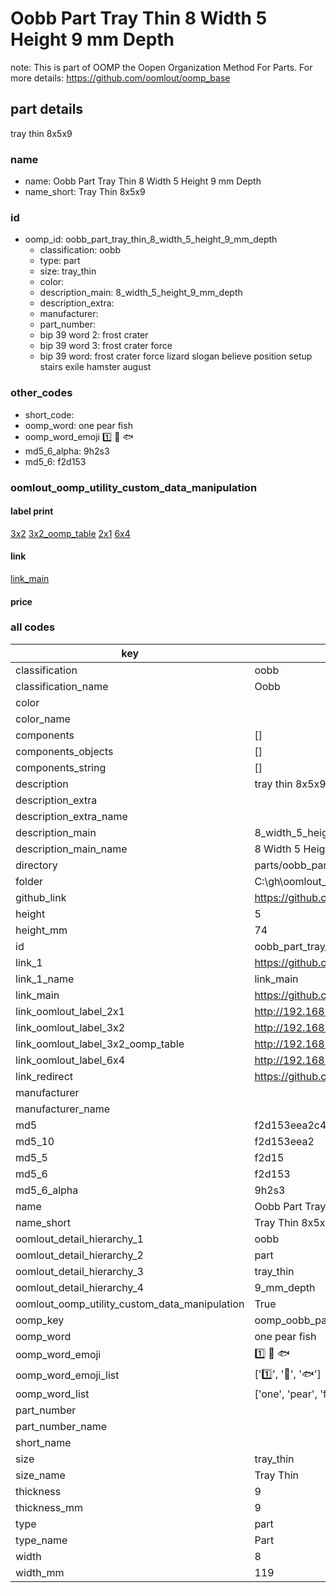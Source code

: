 # Oobb Part Tray Thin 8 Width 5 Height 9 mm Depth  

note: This is part of OOMP the Oopen Organization Method For Parts. For more details: https://github.com/oomlout/oomp_base

##  part details
  



tray thin 8x5x9



### name
* name: Oobb Part Tray Thin 8 Width 5 Height 9 mm Depth
* name_short: Tray Thin 8x5x9 
### id
* oomp_id: oobb_part_tray_thin_8_width_5_height_9_mm_depth
  * classification: oobb
  * type: part
  * size: tray_thin
  * color: 
  * description_main: 8_width_5_height_9_mm_depth
  * description_extra: 
  * manufacturer: 
  * part_number: 
  * bip 39 word 2: frost crater
  * bip 39 word 3: frost crater force
  * bip 39 word: frost crater force lizard slogan believe position setup stairs exile hamster august

### other_codes
* short_code: 
* oomp_word: one pear fish
* oomp_word_emoji :one: :pear: :fish:
* md5_6_alpha: 9h2s3
* md5_6: f2d153






### oomlout_oomp_utility_custom_data_manipulation
#### label print
[3x2](http://192.168.1.245:1112/?label=oomp%209h2s3)
[3x2_oomp_table](http://192.168.1.108:1112/?label=oomp%209h2s3)
[2x1](http://192.168.1.242:1112/?label=oomp%209h2s3)
[6x4](http://192.168.1.55:1112/?label=oomp%209h2s3)    

#### link

[link_main](https://github.com/oomlout/oomlout_oobb_version_4_generated_parts/tree/main/navigation_oomp/oobb/part/tray_thin/8_width_5_height_9_mm_depth/part)                              

#### price







### all codes 
| key | value |  
| --- | --- |  
| classification | oobb |  
| classification_name | Oobb |  
| color |  |  
| color_name |  |  
| components | [] |  
| components_objects | [] |  
| components_string | [] |  
| description | tray thin 8x5x9 |  
| description_extra |  |  
| description_extra_name |  |  
| description_main | 8_width_5_height_9_mm_depth |  
| description_main_name | 8 Width 5 Height 9 mm Depth |  
| directory | parts/oobb_part_tray_thin_8_width_5_height_9_mm_depth |  
| folder | C:\gh\oomlout_oobb_version_4_generated_parts\parts\oobb_part_tray_thin_8_width_5_height_9_mm_depth |  
| github_link | https://github.com/oomlout/oomlout_oomp_part_src/tree/main/parts/oobb_part_tray_thin_8_width_5_height_9_mm_depth |  
| height | 5 |  
| height_mm | 74 |  
| id | oobb_part_tray_thin_8_width_5_height_9_mm_depth |  
| link_1 | https://github.com/oomlout/oomlout_oobb_version_4_generated_parts/tree/main/navigation_oomp/oobb/part/tray_thin/8_width_5_height_9_mm_depth/part |  
| link_1_name | link_main |  
| link_main | https://github.com/oomlout/oomlout_oobb_version_4_generated_parts/tree/main/navigation_oomp/oobb/part/tray_thin/8_width_5_height_9_mm_depth/part |  
| link_oomlout_label_2x1 | http://192.168.1.242:1112/?label=oomp%209h2s3 |  
| link_oomlout_label_3x2 | http://192.168.1.245:1112/?label=oomp%209h2s3 |  
| link_oomlout_label_3x2_oomp_table | http://192.168.1.108:1112/?label=oomp%209h2s3 |  
| link_oomlout_label_6x4 | http://192.168.1.55:1112/?label=oomp%209h2s3 |  
| link_redirect | https://github.com/oomlout/oomlout_oobb_version_4_generated_parts/tree/main/parts/oobb_tray_thin_08_05_09 |  
| manufacturer |  |  
| manufacturer_name |  |  
| md5 | f2d153eea2c4950c52e5f82cb60ca2eb |  
| md5_10 | f2d153eea2 |  
| md5_5 | f2d15 |  
| md5_6 | f2d153 |  
| md5_6_alpha | 9h2s3 |  
| name | Oobb Part Tray Thin 8 Width 5 Height 9 mm Depth |  
| name_short | Tray Thin 8x5x9  |  
| oomlout_detail_hierarchy_1 | oobb |  
| oomlout_detail_hierarchy_2 | part |  
| oomlout_detail_hierarchy_3 | tray_thin |  
| oomlout_detail_hierarchy_4 | 9_mm_depth |  
| oomlout_oomp_utility_custom_data_manipulation | True |  
| oomp_key | oomp_oobb_part_tray_thin_8_width_5_height_9_mm_depth |  
| oomp_word | one pear fish |  
| oomp_word_emoji | :one: :pear: :fish: |  
| oomp_word_emoji_list | [':one:', ':pear:', ':fish:'] |  
| oomp_word_list | ['one', 'pear', 'fish'] |  
| part_number |  |  
| part_number_name |  |  
| short_name |  |  
| size | tray_thin |  
| size_name | Tray Thin |  
| thickness | 9 |  
| thickness_mm | 9 |  
| type | part |  
| type_name | Part |  
| width | 8 |  
| width_mm | 119 |  
